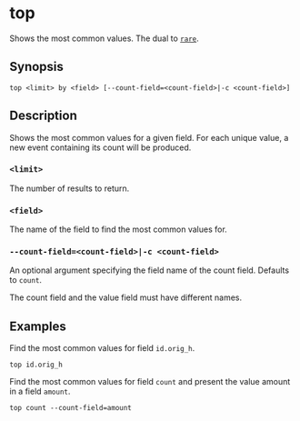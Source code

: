 # top

Shows the most common values. The dual to [`rare`](rare.md).

## Synopsis

```
top <limit> by <field> [--count-field=<count-field>|-c <count-field>]
```

## Description

Shows the most common values for a given field. For each unique value, a new event containing its count will be produced.

### `<limit>`

The number of results to return.

### `<field>`

The name of the field to find the most common values for.

### `--count-field=<count-field>|-c <count-field>`

An optional argument specifying the field name of the count field. Defaults to `count`.

The count field and the value field must have different names.

## Examples

Find the most common values for field `id.orig_h`.

```
top id.orig_h
```

Find the most common values for field `count` and present the value amount in a field `amount`.

```
top count --count-field=amount
```
